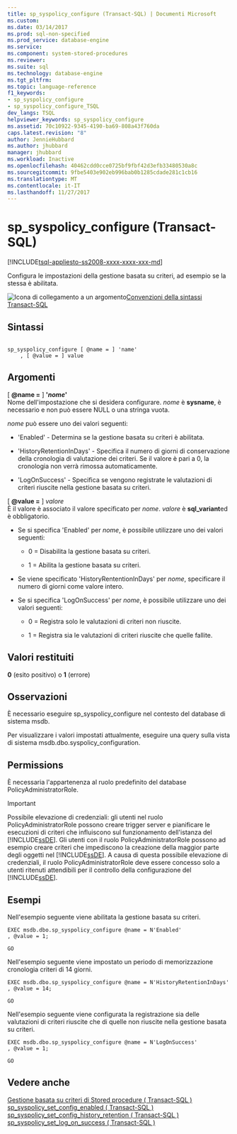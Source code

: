 ```yaml
---
title: sp_syspolicy_configure (Transact-SQL) | Documenti Microsoft
ms.custom: 
ms.date: 03/14/2017
ms.prod: sql-non-specified
ms.prod_service: database-engine
ms.service: 
ms.component: system-stored-procedures
ms.reviewer: 
ms.suite: sql
ms.technology: database-engine
ms.tgt_pltfrm: 
ms.topic: language-reference
f1_keywords:
- sp_syspolicy_configure
- sp_syspolicy_configure_TSQL
dev_langs: TSQL
helpviewer_keywords: sp_syspolicy_configure
ms.assetid: 70c10922-9345-4190-ba69-808a43f760da
caps.latest.revision: "8"
author: JennieHubbard
ms.author: jhubbard
manager: jhubbard
ms.workload: Inactive
ms.openlocfilehash: 40462cdd0cce0725bf9fbf42d3efb33480530a8c
ms.sourcegitcommit: 9fbe5403e902eb996bab0b1285cdade281c1cb16
ms.translationtype: MT
ms.contentlocale: it-IT
ms.lasthandoff: 11/27/2017
---
```

# <a name="spsyspolicyconfigure-transact-sql"></a>sp_syspolicy_configure (Transact-SQL)
[!INCLUDE[tsql-appliesto-ss2008-xxxx-xxxx-xxx-md](../../includes/tsql-appliesto-ss2008-xxxx-xxxx-xxx-md.md)]

  Configura le impostazioni della gestione basata su criteri, ad esempio se la stessa è abilitata.  
  
 ![Icona di collegamento a un argomento](../../database-engine/configure-windows/media/topic-link.gif "Icona di collegamento a un argomento")[Convenzioni della sintassi Transact-SQL](../../t-sql/language-elements/transact-sql-syntax-conventions-transact-sql.md)  
  
## <a name="syntax"></a>Sintassi  
  
```  
  
sp_syspolicy_configure [ @name = ] 'name'  
    , [ @value = ] value  
```  
  
## <a name="arguments"></a>Argomenti  
 [  **@name =** ] **'***nome***'**  
 Nome dell'impostazione che si desidera configurare. *nome* è **sysname**, è necessario e non può essere NULL o una stringa vuota.  
  
 *nome* può essere uno dei valori seguenti:  
  
-   'Enabled' - Determina se la gestione basata su criteri è abilitata.  
  
-   'HistoryRetentionInDays' - Specifica il numero di giorni di conservazione della cronologia di valutazione dei criteri. Se il valore è pari a 0, la cronologia non verrà rimossa automaticamente.  
  
-   'LogOnSuccess' - Specifica se vengono registrate le valutazioni di criteri riuscite nella gestione basata su criteri.  
  
 [  **@value =** ] *valore*  
 È il valore è associato il valore specificato per *nome*. *valore* è **sql_variant**ed è obbligatorio.  
  
-   Se si specifica 'Enabled' per *nome*, è possibile utilizzare uno dei valori seguenti:  
  
    -   0 = Disabilita la gestione basata su criteri.  
  
    -   1 = Abilita la gestione basata su criteri.  
  
-   Se viene specificato 'HistoryRententionInDays' per *nome*, specificare il numero di giorni come valore intero.  
  
-   Se si specifica 'LogOnSuccess' per *nome*, è possibile utilizzare uno dei valori seguenti:  
  
    -   0 = Registra solo le valutazioni di criteri non riuscite.  
  
    -   1 = Registra sia le valutazioni di criteri riuscite che quelle fallite.  
  
## <a name="return-code-values"></a>Valori restituiti  
 **0** (esito positivo) o **1** (errore)  
  
## <a name="remarks"></a>Osservazioni  
 È necessario eseguire sp_syspolicy_configure nel contesto del database di sistema msdb.  
  
 Per visualizzare i valori impostati attualmente, eseguire una query sulla vista di sistema msdb.dbo.syspolicy_configuration.  
  
## <a name="permissions"></a>Permissions  
 È necessaria l'appartenenza al ruolo predefinito del database PolicyAdministratorRole.  
  
> [!IMPORTANT]  
>  Possibile elevazione di credenziali: gli utenti nel ruolo PolicyAdministratorRole possono creare trigger server e pianificare le esecuzioni di criteri che influiscono sul funzionamento dell'istanza del [!INCLUDE[ssDE](../../includes/ssde-md.md)]. Gli utenti con il ruolo PolicyAdministratorRole possono ad esempio creare criteri che impediscono la creazione della maggior parte degli oggetti nel [!INCLUDE[ssDE](../../includes/ssde-md.md)]. A causa di questa possibile elevazione di credenziali, il ruolo PolicyAdministratorRole deve essere concesso solo a utenti ritenuti attendibili per il controllo della configurazione del [!INCLUDE[ssDE](../../includes/ssde-md.md)].  
  
## <a name="examples"></a>Esempi  
 Nell'esempio seguente viene abilitata la gestione basata su criteri.  
  
```  
EXEC msdb.dbo.sp_syspolicy_configure @name = N'Enabled'  
, @value = 1;  
  
GO  
```  
  
 Nell'esempio seguente viene impostato un periodo di memorizzazione cronologia criteri di 14 giorni.  
  
```  
EXEC msdb.dbo.sp_syspolicy_configure @name = N'HistoryRetentionInDays'  
, @value = 14;  
  
GO  
```  
  
 Nell'esempio seguente viene configurata la registrazione sia delle valutazioni di criteri riuscite che di quelle non riuscite nella gestione basata su criteri.  
  
```  
EXEC msdb.dbo.sp_syspolicy_configure @name = N'LogOnSuccess'  
, @value = 1;  
  
GO  
```  
  
## <a name="see-also"></a>Vedere anche  
 [Gestione basata su criteri di Stored procedure &#40; Transact-SQL &#41;](../../relational-databases/system-stored-procedures/policy-based-management-stored-procedures-transact-sql.md)   
 [sp_syspolicy_set_config_enabled &#40; Transact-SQL &#41;](../../relational-databases/system-stored-procedures/sp-syspolicy-set-config-enabled-transact-sql.md)   
 [sp_syspolicy_set_config_history_retention &#40; Transact-SQL &#41;](../../relational-databases/system-stored-procedures/sp-syspolicy-set-config-history-retention-transact-sql.md)   
 [sp_syspolicy_set_log_on_success &#40; Transact-SQL &#41;](../../relational-databases/system-stored-procedures/sp-syspolicy-set-log-on-success-transact-sql.md)  
  
  
